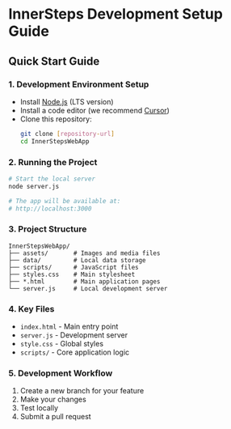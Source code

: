 # InnerSteps Development Setup Guide

## Quick Start Guide

### 1. Development Environment Setup
- Install [Node.js](https://nodejs.org/) (LTS version)
- Install a code editor (we recommend [Cursor](https://www.cursor.com/))
- Clone this repository:
  ```bash
  git clone [repository-url]
  cd InnerStepsWebApp
  ```

### 2. Running the Project
```bash
# Start the local server
node server.js

# The app will be available at:
# http://localhost:3000
```

### 3. Project Structure
```
InnerStepsWebApp/
├── assets/       # Images and media files
├── data/         # Local data storage
├── scripts/      # JavaScript files
├── styles.css    # Main stylesheet
├── *.html        # Main application pages
└── server.js     # Local development server
```

### 4. Key Files
- `index.html` - Main entry point
- `server.js` - Development server
- `style.css` - Global styles
- `scripts/` - Core application logic

### 5. Development Workflow
1. Create a new branch for your feature
2. Make your changes
3. Test locally
4. Submit a pull request
